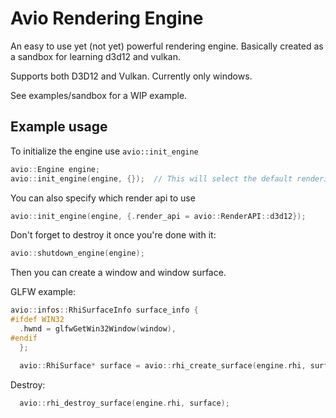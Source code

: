 # Avio Rendering Engine

An easy to use yet (not yet) powerful rendering engine.
Basically created as a sandbox for learning d3d12 and vulkan. 

Supports both D3D12 and Vulkan.
Currently only windows.

See examples/sandbox for a WIP example.

## Example usage
To initialize the engine use ```avio::init_engine```

```c++
avio::Engine engine;
avio::init_engine(engine, {});  // This will select the default rendering api for the platform
```

You can also specify which render api to use 
```c++
avio::init_engine(engine, {.render_api = avio::RenderAPI::d3d12});
```

Don't forget to destroy it once you're done with it:
```c++
avio::shutdown_engine(engine);
```

Then you can create a window and window surface.

GLFW example:
```c++
avio::infos::RhiSurfaceInfo surface_info {
#ifdef WIN32
  .hwnd = glfwGetWin32Window(window),
#endif
  };

  avio::RhiSurface* surface = avio::rhi_create_surface(engine.rhi, surface_info);

```

Destroy:
```c++
  avio::rhi_destroy_surface(engine.rhi, surface);
```